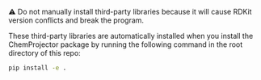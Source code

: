 :warning: Do not manually install third-party libraries because it will cause RDKit version conflicts and break the program.

These third-party libraries are automatically installed when you install the ChemProjector package by running the following command in the root directory of this repo:
```bash
pip install -e .
```

